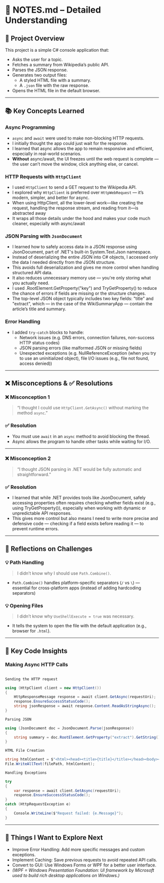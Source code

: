 # 📄 NOTES.md – Detailed Understanding

## 🚀 Project Overview

This project is a simple C# console application that:

- Asks the user for a topic.
- Fetches a summary from Wikipedia’s public API.
- Parses the JSON response.
- Generates two output files:
  - A styled HTML file with a summary.
  - A `.json` file with the raw response.
- Opens the HTML file in the default browser.

---

## 📚 Key Concepts Learned

### Async Programming

- `async` and `await` were used to make non-blocking HTTP requests.
- I initially thought the app could just wait for the response.
- I learned that async allows the app to remain responsive and efficient, especially in real-world scenarios.
- **Without** async/await, the UI freezes until the web request is complete — the user can’t move the window, click anything else, or cancel.

### HTTP Requests with `HttpClient`

- I used `HttpClient` to send a GET request to the Wikipedia API.
- I explored why `HttpClient` is preferred over `HttpWebRequest` — it’s modern, simpler, and better for async. 
- When using HttpClient, all the lower-level work—like creating the request, handling the response stream, and reading from it—is abstracted away
- It wraps all those details under the hood and makes your code much cleaner, especially with async/await

### JSON Parsing with `JsonDocument`

- I learned how to safely access data in a JSON response using JsonDocument, part of .NET's built-in System.Text.Json namespace.
- Instead of deserializing the entire JSON into C# objects, I accessed only the data I needed directly from the JSON structure.
- This avoids full deserialization and gives me more control when handling structured API data.
- It also reduces unnecessary memory use — you're only storing what you actually need.
- I used .RootElement.GetProperty("key") and TryGetProperty() to reduce the chance of errors if fields are missing or the structure changes.
- The top-level JSON object typically includes two key fields: "title" and "extract", which — in the case of the WikiSummaryApp — contain the article’s title and summary.

### Error Handling

- I added `try-catch` blocks to handle:
  - Network issues (e.g. DNS errors, connection failures, non-success HTTP status codes)
  - JSON parsing errors (like malformed JSON or missing fields)
  - Unexpected exceptions (e.g. NullReferenceException (when you try to use an uninitialized object), file I/O issues (e.g., file not found, access denied))

---

## ❌ Misconceptions & ✅ Resolutions

### ❌ Misconception 1

> “I thought I could use `HttpClient.GetAsync()` without marking the method `async`.”

### ✅ Resolution

- You must use `await` in an `async` method to avoid blocking the thread.
- Async allows the program to handle other tasks while waiting for I/O.

---

### ❌ Misconception 2

> “I thought JSON parsing in .NET would be fully automatic and straightforward.”

### ✅ Resolution

- I learned that while .NET provides tools like JsonDocument, safely accessing properties often requires checking whether fields exist (e.g., using TryGetProperty()), especially when working with dynamic or unpredictable API responses.
- This gives more control but also means I need to write more precise and defensive code — checking if a field exists before reading it — to prevent runtime errors.

---

## 📝 Reflections on Challenges

### 💡 Path Handling

> I didn’t know why I should use `Path.Combine()`.

- `Path.Combine()` handles platform-specific separators (`/` vs `\`) — essential for cross-platform apps (instead of adding hardcoding separators)

### 💡 Opening Files

> I didn’t know why `UseShellExecute = true` was necessary.

- It tells the system to open the file with the default application (e.g., browser for `.html`).

---

## 🔧 Key Code Insights

### Making Async HTTP Calls

```csharp

Sending the HTTP request

using (HttpClient client = new HttpClient())
{
    HttpResponseMessage response = await client.GetAsync(requestUri);
    response.EnsureSuccessStatusCode();
    string jsonResponse = await response.Content.ReadAsStringAsync();
}

Parsing JSON

using (JsonDocument doc = JsonDocument.Parse(jsonResponse))
{
    string summary = doc.RootElement.GetProperty("extract").GetString();
}

HTML File Creation

string htmlContent = $"<html><head><title>{title}</title></head><body><h1>{title}</h1><p>{summary}</p></body></html>";
File.WriteAllText(filePath, htmlContent);

Handling Exceptions

try
{
    var response = await client.GetAsync(requestUri);
    response.EnsureSuccessStatusCode();
}
catch (HttpRequestException e)
{
    Console.WriteLine($"Request failed: {e.Message}");
}
```
---

## 🔄 Things I Want to Explore Next
- Improve Error Handling: Add more specific messages and custom exceptions.
- Implement Caching: Save previous requests to avoid repeated API calls.
- Convert to GUI: Use Windows Forms or WPF for a better user interface.
- *(WPF = Windows Presentation Foundation: UI framework by Microsoft used to build rich desktop applications on Windows.)*